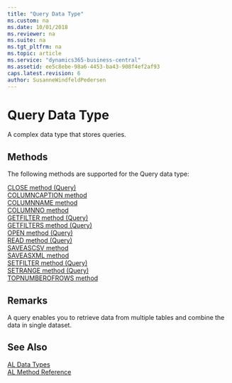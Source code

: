 ```yaml
---
title: "Query Data Type"
ms.custom: na
ms.date: 10/01/2018
ms.reviewer: na
ms.suite: na
ms.tgt_pltfrm: na
ms.topic: article
ms.service: "dynamics365-business-central"
ms.assetid: ee5c8ebe-98a6-4453-ba43-908f4ef2af93
caps.latest.revision: 6
author: SusanneWindfeldPedersen
---
```

# Query Data Type
A complex data type that stores queries.  

## Methods
The following methods are supported for the Query data type:

[CLOSE method (Query)](../methods/devenv-close-method-query.md)   
[COLUMNCAPTION method](../methods/devenv-columncaption-method.md)   
[COLUMNNAME method](../methods/devenv-columnname-method.md)   
[COLUMNNO method](../methods/devenv-columnno-method.md)   
[GETFILTER method (Query)](../methods/devenv-getfilter-method-query.md)   
[GETFILTERS method (Query)](../methods/devenv-getfilters-method-query.md)   
[OPEN method (Query)](../methods/devenv-open-method-query.md)   
[READ method (Query)](../methods/devenv-read-method-query.md)   
[SAVEASCSV method](../methods/devenv-saveascsv-method.md)   
[SAVEASXML method](../methods/devenv-saveasxml-method.md)   
[SETFILTER method (Query)](../methods/devenv-setfilter-method-query.md)   
[SETRANGE method (Query)](../methods/devenv-setrange-method-query.md)   
[TOPNUMBEROFROWS method](../methods/devenv-topnumberofrows-method.md)

## Remarks  
A query enables you to retrieve data from multiple tables and combine the data in single dataset.  
<!--  
[Accessing Columns of a Query Dataset](../../dynamics-nav/Accessing-Columns-of-a-Query-Dataset.md)   
-->
## See Also
[AL Data Types](devenv-al-data-types.md)  
[AL Method Reference](../methods/devenv-al-method-reference.md)  
